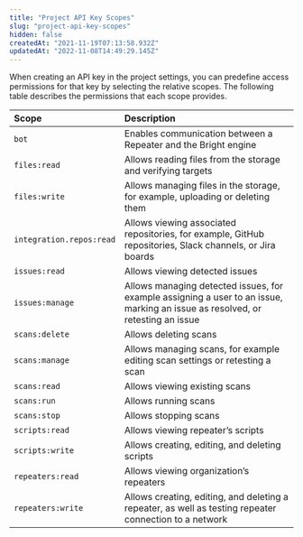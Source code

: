 ```yaml
---
title: "Project API Key Scopes"
slug: "project-api-key-scopes"
hidden: false
createdAt: "2021-11-19T07:13:58.932Z"
updatedAt: "2022-11-08T14:49:29.145Z"
---
```

When creating an API key in the project settings, you can predefine access permissions for that key by selecting the relative scopes. The following table describes the permissions that each scope provides.  

| Scope                    | Description                                                                                                                    |
| :----------------------- | :----------------------------------------------------------------------------------------------------------------------------- |
| `bot`                    | Enables communication between a Repeater and the Bright engine                                                                 |
| `files:read`             | Allows reading files from the storage and verifying targets                                                                    |
| `files:write`            | Allows managing files in the storage, for example, uploading or deleting them                                                  |
| `integration.repos:read` | Allows viewing associated repositories, for example, GitHub repositories, Slack channels, or Jira boards                       |
| `issues:read`            | Allows viewing detected issues                                                                                                 |
| `issues:manage`          | Allows managing detected issues, for example assigning a user to an issue, marking an issue as resolved, or retesting an issue |
| `scans:delete`           | Allows deleting scans                                                                                                          |
| `scans:manage`           | Allows managing scans, for example editing scan settings or retesting a scan                                                   |
| `scans:read`             | Allows viewing existing scans                                                                                                  |
| `scans:run`              | Allows running scans                                                                                                           |
| `scans:stop`             | Allows stopping scans                                                                                                          |
| `scripts:read`           | Allows viewing repeater’s scripts                                                                                              |
| `scripts:write`          | Allows creating, editing, and deleting scripts                                                                                 |
| `repeaters:read`         | Allows viewing organization’s repeaters                                                                                        |
| `repeaters:write`        | Allows creating, editing, and deleting a repeater, as well as testing repeater connection to a network                         |